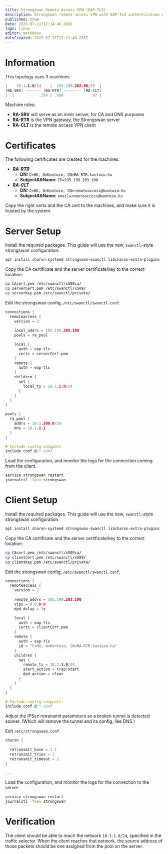 ```yaml
---
title: Strongswan Remote Access VPN (EAP-TLS)
description: Strongswan remote access VPN with EAP-TLS authentication and vIP assignment
published: true
date: 2025-07-11T12:14:46.266Z
tags: linux
editor: markdown
dateCreated: 2025-07-11T12:12:49.205Z
---
```


# Information

This topology uses 3 machines:

```c
|    10.1.1.0/24    |  195.199.203.96/29  |
[RA-SRV] ------- [RA-RTR] -------- [RA-CLT]
| .1           .254 | .100            .97 |
```

Machine roles:

- **RA-SRV** will serve as an inner server, for CA and DNS purposes
- **RA-RTR** is the VPN gateway, the Strongswan server
- **RA-CLT** is the remote access VPN client

# Certificates

The following certificates are created for the machines:

 - ***RA-RTR***
   - **DN:** `C=HU, O=Kontozo, CN=RA-RTR.kontozo.hu`
   - **SubjectAltName:** `IP=195.199.203.100`
 - ***RA-CLT***
   - **DN:** `C=HU, O=Kontozo, CN=remoteaccess@kontozo.hu`
   - **SubjectAltName:** `email=remoteaccess@kontozo.hu`

Copy the right certs and the CA cert to the machines, and make sure it is trusted by the system.

# Server Setup

Install the required packages. This guide will use the new, `swanctl`-style strongswan configuration.

```bash
apt install charon-systemd strongswan-swanctl libcharon-extra-plugins
```

Copy the CA certificate and the server certificate/key to the correct location:

```bash
cp CAcert.pem /etc/swanctl/x509ca/
cp serverCert.pem /etc/swanctl/x509/
cp serverKey.pem /etc/swanctl/private/
```

Edit the strongswan config, `/etc/swanctl/swanctl.conf`.

```c
connections {
  remoteaccess {
    version = 2
    
    local_addrs = 195.199.203.100
    pools = ra_pool

    local {
      auth = eap-tls
      certs = serverCert.pem
    }
    remote {
      auth = eap-tls
    }
    children {
      net {
        local_ts = 10.1.1.0/24
      }
    }
  }
}

pools {
  ra_pool {
    addrs = 10.1.200.0/24
    dns = 10.1.1.1
  }
}

# Include config snippets
include conf.d/*.conf
```

Load the configuration, and monitor the logs for the connection coming from the client.

```bash
service strongswan restart
journalctl -fxeu strongswan
```

# Client Setup

Install the required packages. This guide will use the new, `swanctl`-style strongswan configuration.

```bash
apt install charon-systemd strongswan-swanctl libcharon-extra-plugins
```

Copy the CA certificate and the server certificate/key to the correct location:

```bash
cp CAcert.pem /etc/swanctl/x509ca/
cp clientCert.pem /etc/swanctl/x509/
cp clientKey.pem /etc/swanctl/private/
```

Edit the strongswan config, `/etc/swanctl/swanctl.conf`.

```c
connections {
  remoteaccess {
    version = 2
    
    remote_addrs = 195.199.203.100
    vips = 0.0.0.0
    dpd_delay = 3s

    local {
      auth = eap-tls
      certs = clientCert.pem
    }
    remote {
      auth = eap-tls
      id = "C=HU, O=Kontozo, CN=RA-RTR.kontozo.hu"
    }
    children {
      net {
        remote_ts = 10.1.1.0/24
        start_action = trap|start
        dpd_action = clear
      }
    }
  }
}

# Include config snippets
include conf.d/*.conf
```

Adjust the IPSec retransmit parameters so a broken tunnel is detected sooner. (Which will remove the tunnel and its config, like DNS.)

Edit `/etc/strongswan.conf`

```c
charon {
  ...
  retransmit_base = 1.1
  retransmit_tries = 3
  retransmit_timeout = 2
}

...
```

Load the configuration, and monitor the logs for the connection to the server.

```bash
service strongswan restart
journalctl -fxeu strongswan
```

# Verification

The client should be able to reach the network `10.1.1.0/24`, specified in the traffic selector. When the client reaches that network, the source address of those packets should be one assigned from the pool on the server.
